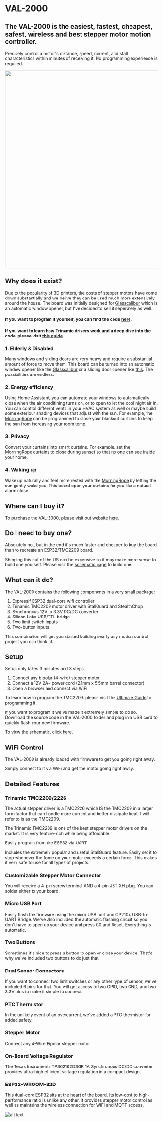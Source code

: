 # VAL-2000

## The VAL-2000 is the easiest, fastest, cheapest, safest, wireless and best stepper motor motion controller. 

Precisely control a motor's distance, speed, current, and stall characteristics within minutes of receiving it. No programming experience is required. 

<img src="https://github.com/Valar-Systems/VAL-2000/blob/main/Media/VAL-2000-Overview.jpg" width="650">

## Why does it exist?

Due to the popularity of 3D printers, the costs of stepper motors have come down substantially and we belive they can be used much more extensively around the house. The board was initially designed for [Glasscalibur](https://github.com/Valar-Systems/Glasscalibur) which is an automatic window opener, but I've decided to sell it seperately as well.

#### If you want to program it yourself, you can find the code [here](https://github.com/Valar-Systems/VAL-2000/tree/main/Firmware).

#### If you want to learn how Trinamic drivers work and a deep dive into the code, please visit [this guide](https://valarsystems.com/blogs/val-2000/ultimate-guide).

### 1. Elderly & Disabled

Many windows and sliding doors are very heavy and require a substantial amount of force to move them. This board can be turned into an automatic window opener like the [Glasscalibur](https://github.com/Valar-Systems/Glasscalibur) or a sliding door opener like [this](https://youtu.be/Wihzpsax5Kg). The possibilities are endless.

### 2. Energy efficiency

Using Home Assistant, you can automate your windows to automatically close when the air conditining turns on, or to open to let the cool night air in. You can control different vents in your HVAC system as well or maybe build some exteriour shading devices that adjust with the sun. For example, the [MorningRope](https://github.com/Valar-Systems/MorningRope) can be programmed to close your blackout curtains to keep the sun from increasing your room temp.

### 3. Privacy

Convert your curtains into smart curtains. For example, set the [MorningRope](https://github.com/Valar-Systems/MorningRope) curtains to close during sunset so that no one can see inside your home.

### 4. Waking up

Wake up naturally and feel more rested with the [MorningRope](https://github.com/Valar-Systems/MorningRope) by letting the sun gently wake you. This board open your curtains for you like a natural alarm close.

## Where can I buy it?

To purchase the VAL-2000, please visit out website [here](https://valarsystems.com/products/val-2000).

## Do I need to buy one?

Absolutely not, but in the end it's much faster and cheaper to buy the board than to recreate an ESP32/TMC2209 board.

Shipping this out of the US can be expensive so it may make more sense to build one yourself. Please visit the [schematic page](https://github.com/Valar-Systems/VAL-2000/blob/main/Schematic.pdf) to build one.


## What can it do?

The VAL-2000 contains the following components in a very small package:

1. Espressif ESP32 dual-core wifi controller
2. Trinamic TMC2209 motor driver with StallGuard and StealthChop
3. Synchronous 12V to 3.3V DC/DC converter
4. Silicon Labs USB/TTL bridge
5. Two limit switch inputs
6. Two-button inputs

This combination will get you started building nearly any motion control project you can think of.
 

## Setup
Setup only takes 3 minutes and 3 steps

1. Connect any bipolar (4-wire) stepper motor
2. Connect a 12V 2A+ power cord (2.1mm x 5.5mm barrel connector)
3. Open a browser and connect via WiFi

To learn how to program the TMC2209. please visit the [Ultimate Guide](https://valarsystems.com/blogs/val-2000/ultimate-guide) to programming it.

If you want to program it we've made it extremely simple to do so. Download the source code in the VAL-2000 folder and plug in a USB cord to quickly flash your new firmware. 

To view the schematic, click [here](https://github.com/Valar-Systems/VAL-2000/blob/main/Schematic.pdf).

 
## WiFi Control
The VAL-2000 is already loaded with firmware to get you going right away. 

Simply connect to it via WiFi and get the motor going right away.


## Detailed Features

### Trinamic TMC2209/2226
The actual stepper driver is a TMC2226 which IS the TMC2209 in a larger form factor that can handle more current and better dissipate heat. I will refer to is as the TMC2209.

The Trinamic TMC2209 is one of the best stepper motor drivers on the market. It is very feature-rich while being affordable. 

Easily program from the ESP32 via UART

Includes the extremely popular and useful StallGuard feature. Easily set it to stop whenever the force on your motor exceeds a certain force. This makes it very safe to use for all types of projects. 

### Customizable Stepper Motor Connector
You will receive a 4-pin screw terminal AND a 4-pin JST XH plug. You can solder either to your board.

### Micro USB Port
Easily flash the firmware using the micro USB port and CP2104 USB-to-UART Bridge. We've also included the automatic flashing circuit so you don't have to open up your device and press G0 and Reset. Everything is automatic.

### Two Buttons
Sometimes it's nice to press a button to open or close your device. That's why we've included two buttons to do just that.

### Dual Sensor Connectors
If you want to connect two limit switches or any other type of sensor, we've included 6 pins for that. You will get access to two GPIO, two GND, and two 3.3V pins to make it simple to connect. 

### PTC Thermistor
In the unlikely event of an overcurrent, we've added a PTC thermistor for added safety.

### Stepper Motor
Connect any 4-Wire Bipolar stepper motor

### On-Board Voltage Regulator
The Texas Instruments TPS62162DSGR 1A Synchronous DC/DC converter provides ultra-high efficient voltage regulation in a compact design. 

### ESP32-WROOM-32D
This dual-core ESP32 sits at the heart of the board. Its low-cost to high-performance ratio is unlike any other. It provides stepper motor control as well as maintains the wireless connection for WiFi and MQTT access.

![alt text](/Media/VAL-2000-angle.jpg)

